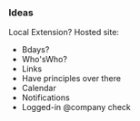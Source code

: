 ### Ideas
Local Extension?
Hosted site:

- Bdays?
- Who'sWho?
- Links
- Have principles over there
- Calendar
- Notifications
- Logged-in @company check

